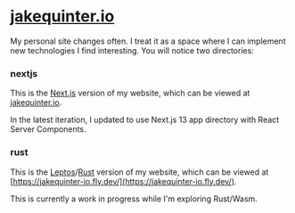 # [jakequinter.io](https://jakequinter.io/)

My personal site changes often. I treat it as a space where I can implement new technologies I find interesting. You will notice two directories:

### nextjs 
This is the [Next.js](https://nextjs.org/) version of my website, which can be viewed at [jakequinter.io](https://jakequinter.io).

In the latest iteration, I updated to use Next.js 13 app directory with React Server Components.


### rust 
This is the [Leptos](https://leptos.dev/)/[Rust](https://www.rust-lang.org/) version of my website, which can be viewed at [https://jakequinter-io.fly.dev/](https://jakequinter-io.fly.dev/).

This is currently a work in progress while I'm exploring Rust/Wasm.
